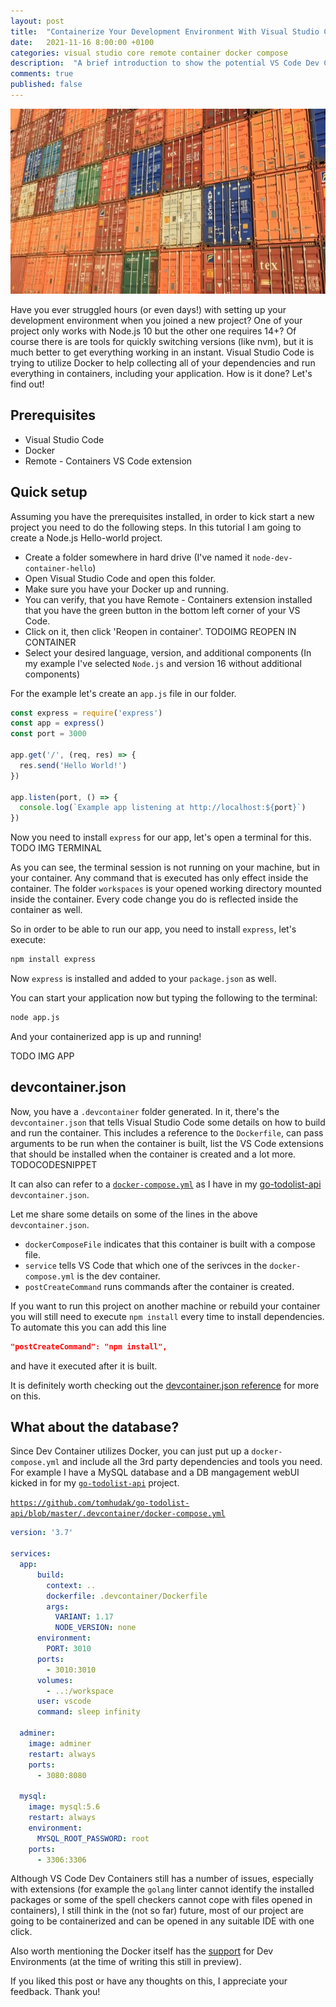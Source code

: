 ```yaml
---
layout: post
title:  "Containerize Your Development Environment With Visual Studio Code"
date:   2021-11-16 8:00:00 +0100
categories: visual studio core remote container docker compose
description:  "A brief introduction to show the potential VS Code Dev Containers have."
comments: true
published: false
---
```


![Containerize everything!](/assets/2021-11-16-dev-containers/0-banner.jpeg)

Have you ever struggled hours (or even days!) with setting up your development environment when you joined a new project? One of your project only works with Node.js 10 but the other one requires 14+? Of course there is are tools for quickly switching versions (like nvm), but it is much better to get everything working in an instant. Visual Studio Code is trying to utilize Docker to help collecting all of your dependencies and run everything in containers, including your application.
How is it done? Let's find out!

## Prerequisites

- Visual Studio Code
- Docker
- Remote - Containers VS Code extension

## Quick setup

Assuming you have the prerequisites installed, in order to kick start a new project you need to do the following steps. In this tutorial I am going to create a Node.js Hello-world project.

- Create a folder somewhere in hard drive (I've named it `node-dev-container-hello`)
- Open Visual Studio Code and open this folder.
- Make sure you have your Docker up and running.
- You can verify, that you have Remote - Containers extension installed that you have the green button in the bottom left corner of your VS Code.
- Click on it, then click 'Reopen in container'.
TODOIMG REOPEN IN CONTAINER
- Select your desired language, version, and additional components (In my example I've selected `Node.js` and version 16 without additional components)

For the example let's create an `app.js` file in our folder.
```js
const express = require('express')
const app = express()
const port = 3000

app.get('/', (req, res) => {
  res.send('Hello World!')
})

app.listen(port, () => {
  console.log(`Example app listening at http://localhost:${port}`)
})
```

Now you need to install `express` for our app, let's open a terminal for this. 
TODO IMG TERMINAL

As you can see, the terminal session is not running on your machine, but in your container. Any command that is executed has only effect inside the container. The folder `workspaces`  is your opened working directory mounted inside the container. Every code change you do is reflected inside the container as well.

So in order to be able to run our app, you need to install `express`, let's execute:
```bash
npm install express
```
Now `express` is installed and added to your `package.json` as well.

You can start your application now but typing the following to the terminal:
```bash
node app.js
```

And your containerized app is up and running!

TODO IMG APP

## devcontainer.json

Now, you have a `.devcontainer` folder generated. In it, there's the `devcontainer.json` that tells Visual Studio Code some details on how to build and run the container. This includes a reference to the `Dockerfile`, can pass arguments to be run when the container is built, list the VS Code extensions that should be installed when the container is created and a lot more. 
TODOCODESNIPPET

It can also can refer to  a [`docker-compose.yml`](https://github.com/tomhudak/go-todolist-api/blob/master/.devcontainer/docker-compose.yml) as I have in my [go-todolist-api](https://github.com/tomhudak/go-todolist-api/blob/master/.devcontainer/devcontainer.json) `devcontainer.json`. 

Let me share some details on some of the lines in the above `devcontainer.json`.
- `dockerComposeFile` indicates that this container is built with a compose file.
- `service` tells VS Code that which one of the serivces in the `docker-compose.yml` is the dev container. 
- `postCreateCommand` runs commands after the container is created.

If you want to run this project on another machine or rebuild your container you will still need to execute `npm install` every time to install dependencies. To automate this you can add this line
```json
"postCreateCommand": "npm install",
```
and have it executed after it is built.

It is definitely worth checking out the [devcontainer.json reference](https://code.visualstudio.com/docs/remote/devcontainerjson-reference) for more on this.

## What about the database?

Since Dev Container utilizes Docker, you can just put up a `docker-compose.yml` and include all the 3rd party dependencies and tools you need. For example I have a MySQL database and a DB mangagement webUI kicked in for my [`go-todolist-api`](https://github.com/tomhudak/go-todolist-api) project.

[`https://github.com/tomhudak/go-todolist-api/blob/master/.devcontainer/docker-compose.yml`](https://github.com/tomhudak/go-todolist-api/blob/master/.devcontainer/docker-compose.yml)
```yml
version: '3.7'

services:
  app:
      build:
        context: ..
        dockerfile: .devcontainer/Dockerfile
        args:
          VARIANT: 1.17
          NODE_VERSION: none
      environment:
        PORT: 3010
      ports:
        - 3010:3010
      volumes:
        - ..:/workspace
      user: vscode
      command: sleep infinity

  adminer:
    image: adminer
    restart: always
    ports:
      - 3080:8080

  mysql:
    image: mysql:5.6
    restart: always
    environment:
      MYSQL_ROOT_PASSWORD: root
    ports:
      - 3306:3306
```

Although VS Code Dev Containers still has a number of issues, especially with extensions (for example the `golang` linter cannot identify the installed packages or some of the spell checkers cannot cope with files opened in containers), I still think in the (not so far) future, most of our project are going to be containerized and can be opened in any suitable IDE with one click.

Also worth mentioning the Docker itself has the [support](https://docs.docker.com/desktop/dev-environments/) for Dev Environments (at the time of writing this still in preview).

If you liked this post or have any thoughts on this, I appreciate your feedback. Thank you!





